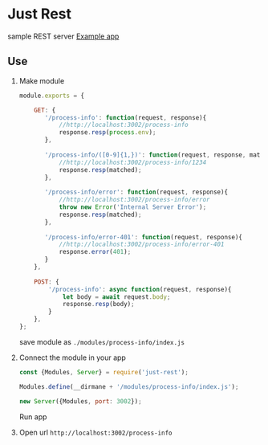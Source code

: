 # Just Rest #
sample REST server
[Example app](https://github.com/BorisKotlyarov/just-rest-example)

## Use

1) Make module
    ```javascript
    module.exports = {
    
        GET: {
           '/process-info': function(request, response){
               //http://localhost:3002/process-info
               response.resp(process.env);
           },
           
           '/process-info/([0-9]{1,})': function(request, response, matched){
               //http://localhost:3002/process-info/1234
               response.resp(matched);
           },
           
           '/process-info/error': function(request, response){
               //http://localhost:3002/process-info/error
               throw new Error('Internal Server Error');
               response.resp(matched);
           },
           
           '/process-info/error-401': function(request, response){
               //http://localhost:3002/process-info/error-401
               response.error(401);
           }
        },
     
        POST: {
            '/process-info': async function(request, response){
                let body = await request.body;
                response.resp(body);
            }
        }, 
    };
    ```
    save module as `./modules/process-info/index.js`

2) Connect the module in your app
    ```javascript
    const {Modules, Server} = require('just-rest');
    
    Modules.define(__dirmane + '/modules/process-info/index.js');
    
    new Server({Modules, port: 3002});
    ```
    Run app
3) Open url `http://localhost:3002/process-info`

